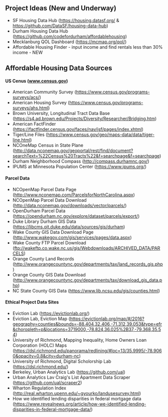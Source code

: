 ## Project Ideas (New and Underway)

 * SF Housing Data Hub (https://housing.datasf.org/ & https://github.com/DataSF/housing-data-hub)
 * Durham Housing Data Hub (https://github.com/codefordurham/affordablehousing)
 * Mecklanburg QOL Dashboard (https://mcmap.org/qol/)
 * Affordable Housing Finder - input income and find rentals less than 30% income - NEW

## Affordable Housing Data Sources

#### US Cenus (www.census.gov)

* American Community Survey (https://www.census.gov/programs-surveys/acs/)
* American Housing Survey (https://www.census.gov/programs-surveys/ahs.html)
* Brown University, Longitudinal Tract Data Base (https://s4.ad.brown.edu/Projects/Diversity/Researcher/Bridging.htm)
* American FactFinder (https://factfinder.census.gov/faces/nav/jsf/pages/index.xhtml)
* Tiger/Line Files (https://www.census.gov/geo/maps-data/data/tiger-line.html)
* NCOneMap Census in State Plane (http://data.nconemap.gov/geoportal/rest/find/document?searchText=%22Census%20Tracts%22&f=searchpage&f=searchpage)
* Durham Neighborhood Compass (http://compass.durhamnc.gov/)
* IPUMS at Minnesota Population Center (https://www.ipums.org/)

#### Parcel Data

* NCOpenMap Parcel Data Page (http://www.nconemap.com/ParcelsforNorthCarolina.aspx)
* NCOpenMap Parcel Data Download (http://data.nconemap.gov/downloads/vector/parcels/)
* OpenDurham Parcel Data (https://opendurham.nc.gov/explore/dataset/parcels/export/)
* Duke Library Durham GIS Data (https://libcms.oit.duke.edu/data/sources/gis/durham)
* Wake County GIS Data Download Page (http://www.wakegov.com/gis/services/pages/data.aspx)
* Wake County FTP Parcel Download (ftp://wakeftp.co.wake.nc.us/gis/Webdownloads/ARCHIVED_DATA/PARCELS)
* Orange County Land Records (http://www.orangecountync.gov/departments/tax/land_records_gis.php)
* Orange County GIS Data Download (http://www.orangecountync.gov/departments/tax/download_gis_data.php)
* NC State County GIS Data (https://www.lib.ncsu.edu/gis/counties.html)

#### Ethical Project Data Sites
* Eviction Lab (https://evictionlab.org/)
* Eviction Lab, Eviction Map (https://evictionlab.org/map/#/2016?geography=counties&bounds=-88.404,32.406,-71.312,39.053&type=efr&choropleth=p&locations=3719000,-78.824,36.025%2B37,-79.368,35.54)
* University of Richmond, Mapping Inequality, Home Owners Loan Corporation (HOLC) Maps (https://dsl.richmond.edu/panorama/redlining/#loc=13/35.9995/-78.9060&opacity=0.8&city=durham-nc)
* University of Richmond, Digital Scholorship Lab (https://dsl.richmond.edu/)
* Berkeley, Urban Analytics Lab (https://github.com/ual)
* Urban Analytics Lav Craig's List Apartment Data Scraper (https://github.com/ual/scraper2)
* Wharton Regulation Index (http://real.wharton.upenn.edu/~gyourko/landusesurvey.html)
* How we identified lending disparities in federal mortgage data (https://www.revealnews.org/article/how-we-identified-lending-disparities-in-federal-mortgage-data/)

